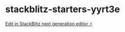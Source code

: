 # stackblitz-starters-yyrt3e

[Edit in StackBlitz next generation editor ⚡️](https://stackblitz.com/~/github.com/soralim/stackblitz-starters-yyrt3e)